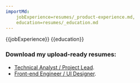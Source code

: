 ```yaml
---
importMd: 
    jobExperience=resumes/_product-experience.md, 
    education=resumes/_education.md
---
```


{{jobExperience}}
{{education}}

### Download my upload-ready resumes:
 - [Technical Analyst / Project Lead](/resume/product.md).
 - [Front-end Engineer / UI Designer](/resume/software.md).